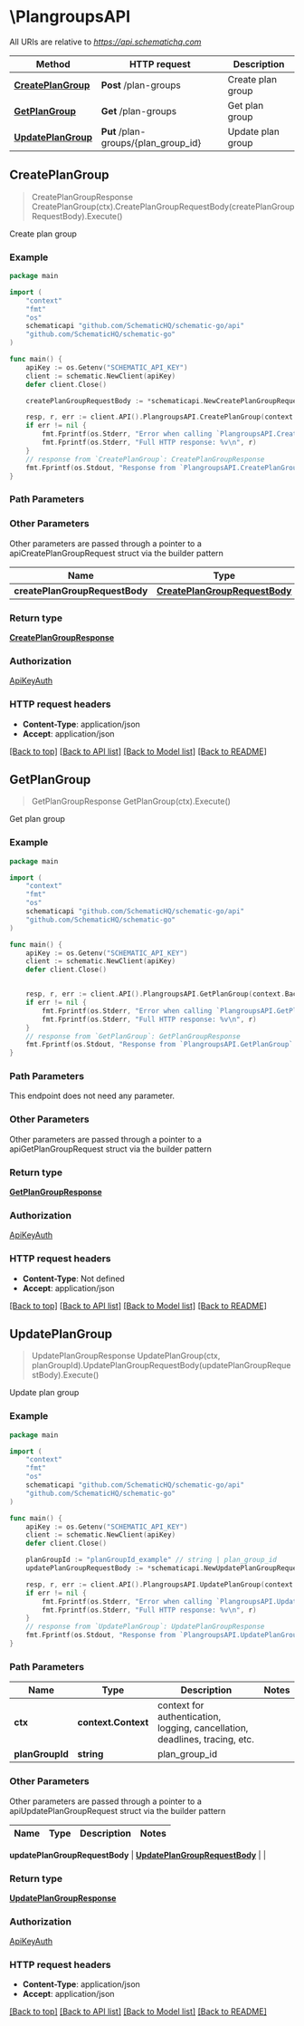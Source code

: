 # \PlangroupsAPI

All URIs are relative to *https://api.schematichq.com*

Method | HTTP request | Description
------------- | ------------- | -------------
[**CreatePlanGroup**](PlangroupsAPI.md#CreatePlanGroup) | **Post** /plan-groups | Create plan group
[**GetPlanGroup**](PlangroupsAPI.md#GetPlanGroup) | **Get** /plan-groups | Get plan group
[**UpdatePlanGroup**](PlangroupsAPI.md#UpdatePlanGroup) | **Put** /plan-groups/{plan_group_id} | Update plan group



## CreatePlanGroup

> CreatePlanGroupResponse CreatePlanGroup(ctx).CreatePlanGroupRequestBody(createPlanGroupRequestBody).Execute()

Create plan group

### Example

```go
package main

import (
	"context"
	"fmt"
	"os"
	schematicapi "github.com/SchematicHQ/schematic-go/api"
	"github.com/SchematicHQ/schematic-go"
)

func main() {
	apiKey := os.Getenv("SCHEMATIC_API_KEY")
	client := schematic.NewClient(apiKey)
	defer client.Close()

	createPlanGroupRequestBody := *schematicapi.NewCreatePlanGroupRequestBody([]string{"PlanIds_example"}) // CreatePlanGroupRequestBody | 

	resp, r, err := client.API().PlangroupsAPI.CreatePlanGroup(context.Background()).CreatePlanGroupRequestBody(createPlanGroupRequestBody).Execute()
	if err != nil {
		fmt.Fprintf(os.Stderr, "Error when calling `PlangroupsAPI.CreatePlanGroup``: %v\n", err)
		fmt.Fprintf(os.Stderr, "Full HTTP response: %v\n", r)
	}
	// response from `CreatePlanGroup`: CreatePlanGroupResponse
	fmt.Fprintf(os.Stdout, "Response from `PlangroupsAPI.CreatePlanGroup`: %v\n", resp)
}
```

### Path Parameters



### Other Parameters

Other parameters are passed through a pointer to a apiCreatePlanGroupRequest struct via the builder pattern


Name | Type | Description  | Notes
------------- | ------------- | ------------- | -------------
 **createPlanGroupRequestBody** | [**CreatePlanGroupRequestBody**](CreatePlanGroupRequestBody.md) |  | 

### Return type

[**CreatePlanGroupResponse**](CreatePlanGroupResponse.md)

### Authorization

[ApiKeyAuth](../README.md#ApiKeyAuth)

### HTTP request headers

- **Content-Type**: application/json
- **Accept**: application/json

[[Back to top]](#) [[Back to API list]](../README.md#documentation-for-api-endpoints)
[[Back to Model list]](../README.md#documentation-for-models)
[[Back to README]](../README.md)


## GetPlanGroup

> GetPlanGroupResponse GetPlanGroup(ctx).Execute()

Get plan group

### Example

```go
package main

import (
	"context"
	"fmt"
	"os"
	schematicapi "github.com/SchematicHQ/schematic-go/api"
	"github.com/SchematicHQ/schematic-go"
)

func main() {
	apiKey := os.Getenv("SCHEMATIC_API_KEY")
	client := schematic.NewClient(apiKey)
	defer client.Close()


	resp, r, err := client.API().PlangroupsAPI.GetPlanGroup(context.Background()).Execute()
	if err != nil {
		fmt.Fprintf(os.Stderr, "Error when calling `PlangroupsAPI.GetPlanGroup``: %v\n", err)
		fmt.Fprintf(os.Stderr, "Full HTTP response: %v\n", r)
	}
	// response from `GetPlanGroup`: GetPlanGroupResponse
	fmt.Fprintf(os.Stdout, "Response from `PlangroupsAPI.GetPlanGroup`: %v\n", resp)
}
```

### Path Parameters

This endpoint does not need any parameter.

### Other Parameters

Other parameters are passed through a pointer to a apiGetPlanGroupRequest struct via the builder pattern


### Return type

[**GetPlanGroupResponse**](GetPlanGroupResponse.md)

### Authorization

[ApiKeyAuth](../README.md#ApiKeyAuth)

### HTTP request headers

- **Content-Type**: Not defined
- **Accept**: application/json

[[Back to top]](#) [[Back to API list]](../README.md#documentation-for-api-endpoints)
[[Back to Model list]](../README.md#documentation-for-models)
[[Back to README]](../README.md)


## UpdatePlanGroup

> UpdatePlanGroupResponse UpdatePlanGroup(ctx, planGroupId).UpdatePlanGroupRequestBody(updatePlanGroupRequestBody).Execute()

Update plan group

### Example

```go
package main

import (
	"context"
	"fmt"
	"os"
	schematicapi "github.com/SchematicHQ/schematic-go/api"
	"github.com/SchematicHQ/schematic-go"
)

func main() {
	apiKey := os.Getenv("SCHEMATIC_API_KEY")
	client := schematic.NewClient(apiKey)
	defer client.Close()

	planGroupId := "planGroupId_example" // string | plan_group_id
	updatePlanGroupRequestBody := *schematicapi.NewUpdatePlanGroupRequestBody([]string{"PlanIds_example"}) // UpdatePlanGroupRequestBody | 

	resp, r, err := client.API().PlangroupsAPI.UpdatePlanGroup(context.Background(), planGroupId).UpdatePlanGroupRequestBody(updatePlanGroupRequestBody).Execute()
	if err != nil {
		fmt.Fprintf(os.Stderr, "Error when calling `PlangroupsAPI.UpdatePlanGroup``: %v\n", err)
		fmt.Fprintf(os.Stderr, "Full HTTP response: %v\n", r)
	}
	// response from `UpdatePlanGroup`: UpdatePlanGroupResponse
	fmt.Fprintf(os.Stdout, "Response from `PlangroupsAPI.UpdatePlanGroup`: %v\n", resp)
}
```

### Path Parameters


Name | Type | Description  | Notes
------------- | ------------- | ------------- | -------------
**ctx** | **context.Context** | context for authentication, logging, cancellation, deadlines, tracing, etc.
**planGroupId** | **string** | plan_group_id | 

### Other Parameters

Other parameters are passed through a pointer to a apiUpdatePlanGroupRequest struct via the builder pattern


Name | Type | Description  | Notes
------------- | ------------- | ------------- | -------------

 **updatePlanGroupRequestBody** | [**UpdatePlanGroupRequestBody**](UpdatePlanGroupRequestBody.md) |  | 

### Return type

[**UpdatePlanGroupResponse**](UpdatePlanGroupResponse.md)

### Authorization

[ApiKeyAuth](../README.md#ApiKeyAuth)

### HTTP request headers

- **Content-Type**: application/json
- **Accept**: application/json

[[Back to top]](#) [[Back to API list]](../README.md#documentation-for-api-endpoints)
[[Back to Model list]](../README.md#documentation-for-models)
[[Back to README]](../README.md)

